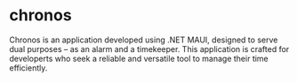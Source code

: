 # chronos
Chronos is an application developed using .NET MAUI, designed to serve dual purposes – as an alarm and a timekeeper. This application is crafted for developerts who seek a reliable and versatile tool to manage their time efficiently.
